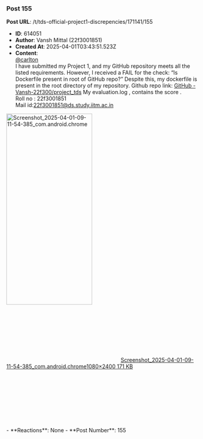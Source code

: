 ### Post 155
**Post URL**: /t/tds-official-project1-discrepencies/171141/155
- **ID**: 614051
- **Author**: Vansh Mittal (22f3001851)
- **Created At**: 2025-04-01T03:43:51.523Z
- **Content**:  
  <a class="mention" href="/u/carlton">@carlton</a><br>
I have submitted my Project 1, and my GitHub repository meets all the listed requirements. However, I received a FAIL for the check:
“Is Dockerfile present in root of GitHub repo?”
Despite this, my dockerfile is present in the root directory of my repository.
Github repo link: <a href="https://github.com/Vansh-22f300/project_tds.git" class="inline-onebox" rel="noopener nofollow ugc">GitHub - Vansh-22f300/project_tds</a>
My evaluation.log , contains the score .<br>
Roll no : 22f3001851<br>
Mail id:22f3001851@ds.study.iitm.ac.in<br>
<div class="lightbox-wrapper"><a class="lightbox" href="https://europe1.discourse-cdn.com/flex013/uploads/iitm/original/3X/d/4/d4df01a394ced7de96bc204dd764e71d18c62389.jpeg" data-download-href="/uploads/short-url/un90N0luaNkJjOgXOEn5pozxIJb.jpeg?dl=1" title="Screenshot_2025-04-01-09-11-54-385_com.android.chrome" rel="noopener nofollow ugc"><img src="https://europe1.discourse-cdn.com/flex013/uploads/iitm/optimized/3X/d/4/d4df01a394ced7de96bc204dd764e71d18c62389_2_225x500.jpeg" alt="Screenshot_2025-04-01-09-11-54-385_com.android.chrome" data-base62-sha1="un90N0luaNkJjOgXOEn5pozxIJb" width="225" height="500" srcset="https://europe1.discourse-cdn.com/flex013/uploads/iitm/optimized/3X/d/4/d4df01a394ced7de96bc204dd764e71d18c62389_2_225x500.jpeg, https://europe1.discourse-cdn.com/flex013/uploads/iitm/optimized/3X/d/4/d4df01a394ced7de96bc204dd764e71d18c62389_2_337x750.jpeg 1.5x, https://europe1.discourse-cdn.com/flex013/uploads/iitm/optimized/3X/d/4/d4df01a394ced7de96bc204dd764e71d18c62389_2_450x1000.jpeg 2x" data-dominant-color="13171E"><div class="meta"><svg class="fa d-icon d-icon-far-image svg-icon" aria-hidden="true"><use href="#far-image"></use></svg><span class="filename">Screenshot_2025-04-01-09-11-54-385_com.android.chrome</span><span class="informations">1080×2400 171 KB</span><svg class="fa d-icon d-icon-discourse-expand svg-icon" aria-hidden="true"><use href="#discourse-expand"></use></svg></div></a></div>
- **Reactions**: None
- **Post Number**: 155

